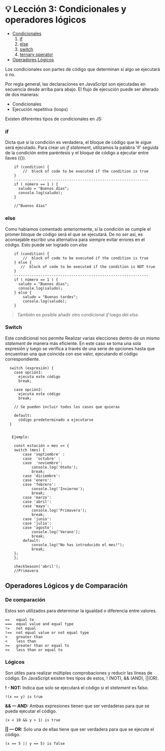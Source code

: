 # 💡 Lección 3: Condicionales y operadores lógicos

- [Condicionales](#💡Lección-3-:-Condicionales)
  1.  [if](#if)
  2.  [else](#else)
  3.  [switch](#switch)
  4.  [ternary operator](#ternary-operator)
- [Operadores Lógicos](#Operadores-Lógicos-y-de-comparación)

Los condicionales son partes de código que determinan si algo se ejecutará o no.

Por regla general, las declaraciones en JavaScript son ejecutadas en secuencia desde arriba para abajo. El flujo de ejecución puede ser alterado de dos maneras:

- Condicionales
- Ejecución repetitiva (loops)

Existen diferentes tipos de condicionales en JS:

### if

Dicta que si la condición es verdadera, el bloque de código que le sigue será ejecutado. Para crear un _if statement_, utilizamos la palabra 'if' seguida de la condición entre paréntesis y el bloque de código a ejecutar entre llaves ({}).

        if (condition) {
            //  block of code to be executed if the condition is true
        }
        -------------------------------------------------------------
        if ( número == 1 ) {
          saludo = "Buenos días";
          console.log(saludo);
        }

        //"Buenos días"

### else

Como habiamos comentado anteriormente, si la condición se cumple el promer bloque de código será el que se ejecutará. De no ser así, es aconsejable escribir una alternativa para siempre evitar errores en el código. Esto puede ser logrado con _else_

        if (condition) {
            //  block of code to be executed if the condition is true
        } else {
           //  block of code to be executed if the condition is NOT true
        }
        -------------------------------------------------------------
        if ( número == 1 ) {
          saludo = "Buenos días";
          console.log(saludo);
        } else {
            saludo = "Buenas tardes";
            console.log(saludo);
        }

> También es posible añadir otro condicional _if_ luego del _else_.

### Switch

Este condicional nos permite Realizar varias elecciones dentro de un mismo _statement_ de manera más eficiente. En este caso se toma una sola expresión y luego se verifica a través de una serie de opciones hasta que encuentran una que coincida con ese valor, ejecutando el código correspondiente.

      switch (expresión) {
        case opción1:
          ejecuta este código
          break;

        case opción2:
          ejecuta este código
          break;

        // Se pueden incluir todos los casos que quieras

        default:
          código predeterminado a ejecutarse
      }


       Ejemplo:

        const estación = mes => {
        switch (mes) {
            case 'septiembre' :
            case  'octubre' :
            case  'noviembre':
                console.log('Otoño');
                break;
            case 'diciembre':
            case 'enero':
            case 'febrero':
                console.log('Invierno');
                break;
            case 'marzo':
            case 'abril':
            case 'mayo':
                console.log('Primavera');
                break;
            case 'junio':
            case 'julio':
            case 'agosto':
                console.log('Verano');
                break;
            default:
                console.log("No has introducido el mes!");
                break;
        };
        };

        checkSeason('abril');
        //Primavera


## Operadores Lógicos y de Comparación

### De comparación

Estos son utilizados para determinar la igualdad o diferencia entre valores. 

    ==   equal to
    ===  equal value and equal type
    !=   not equal
    !==  not equal value or not equal type
    >    greater than
    <    less than
    >=   greater than or equal to
    <=   less than or equal to

### Lógicos

Son útiles para realizar múltiples comprobaciones y reducir las líneas de código. En JavaScript existen tres tipos de estos, ! (NOT), && (AND), ||(OR).

**! - NOT:** Indica que solo se ejecutará el código si el *statement* es falso.

    !(x == y) is true

**&& — AND:** Ambas expresiones tienen que ser verdaderas para que se pueda ejecutar el código.

    (x < 10 && y > 1) is true

**|| — OR:** Solo una de ellas tiene que ser verdadera para que se ejecute el código.

	(x == 5 || y == 5) is false